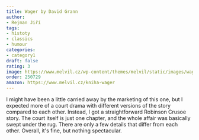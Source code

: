 ```yaml
---
title: Wager by David Grann
author:
- Rejman Jiří
tags:
- histoty
- classics
- humour
categories:
- category1
draft: false
rating: 3
image: https://www.melvil.cz/wp-content/themes/melvil/static/images/wager/book.webp
order: 250729
amazon: https://www.melvil.cz/kniha-wager
---
```


I might have been a little carried away by the marketing of this one, but I expected more of a court drama with different versions of the story compared to each other. Instead, I got a straightforward Robinson Crusoe story. The court itself is just one chapter, and the whole affair was basically swept under the rug. There are only a few details that differ from each other. Overall, it's fine, but nothing spectacular.
